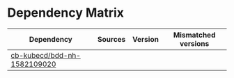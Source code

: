 # Dependency Matrix

Dependency | Sources | Version | Mismatched versions
---------- | ------- | ------- | -------------------
[cb-kubecd/bdd-nh-1582109020](https://github.com/cb-kubecd/bdd-nh-1582109020.git) |  | []() | 
